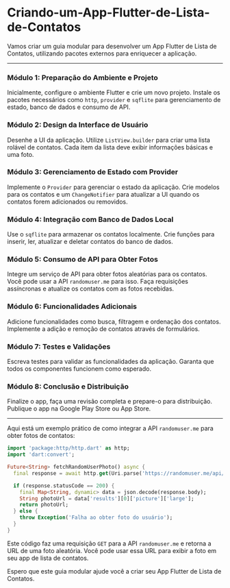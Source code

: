 # Criando-um-App-Flutter-de-Lista-de-Contatos

Vamos criar um guia modular para desenvolver um App Flutter de Lista de Contatos, utilizando pacotes externos para enriquecer a aplicação.

---

### **Módulo 1: Preparação do Ambiente e Projeto**
Inicialmente, configure o ambiente Flutter e crie um novo projeto. Instale os pacotes necessários como `http`, `provider` e `sqflite` para gerenciamento de estado, banco de dados e consumo de API.

### **Módulo 2: Design da Interface de Usuário**
Desenhe a UI da aplicação. Utilize `ListView.builder` para criar uma lista rolável de contatos. Cada item da lista deve exibir informações básicas e uma foto.

### **Módulo 3: Gerenciamento de Estado com Provider**
Implemente o `Provider` para gerenciar o estado da aplicação. Crie modelos para os contatos e um `ChangeNotifier` para atualizar a UI quando os contatos forem adicionados ou removidos.

### **Módulo 4: Integração com Banco de Dados Local**
Use o `sqflite` para armazenar os contatos localmente. Crie funções para inserir, ler, atualizar e deletar contatos do banco de dados.

### **Módulo 5: Consumo de API para Obter Fotos**
Integre um serviço de API para obter fotos aleatórias para os contatos. Você pode usar a API `randomuser.me` para isso. Faça requisições assíncronas e atualize os contatos com as fotos recebidas.

### **Módulo 6: Funcionalidades Adicionais**
Adicione funcionalidades como busca, filtragem e ordenação dos contatos. Implemente a adição e remoção de contatos através de formulários.

### **Módulo 7: Testes e Validações**
Escreva testes para validar as funcionalidades da aplicação. Garanta que todos os componentes funcionem como esperado.

### **Módulo 8: Conclusão e Distribuição**
Finalize o app, faça uma revisão completa e prepare-o para distribuição. Publique o app na Google Play Store ou App Store.

---

Aqui está um exemplo prático de como integrar a API `randomuser.me` para obter fotos de contatos:

```dart
import 'package:http/http.dart' as http;
import 'dart:convert';

Future<String> fetchRandomUserPhoto() async {
  final response = await http.get(Uri.parse('https://randomuser.me/api/'));

  if (response.statusCode == 200) {
    final Map<String, dynamic> data = json.decode(response.body);
    String photoUrl = data['results'][0]['picture']['large'];
    return photoUrl;
  } else {
    throw Exception('Falha ao obter foto do usuário');
  }
}
```

Este código faz uma requisição `GET` para a API `randomuser.me` e retorna a URL de uma foto aleatória. Você pode usar essa URL para exibir a foto em seu app de lista de contatos.

Espero que este guia modular ajude você a criar seu App Flutter de Lista de Contatos.
